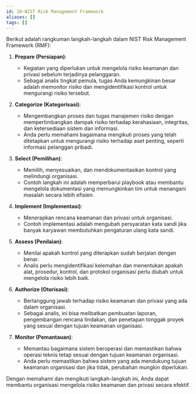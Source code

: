 ```yaml
---
id: 10-NIST Risk Management Framework
aliases: []
tags: []
---
```


Berikut adalah rangkuman langkah-langkah dalam NIST Risk Management Framework (RMF):

1. **Prepare (Persiapan)**:

   - Kegiatan yang diperlukan untuk mengelola risiko keamanan dan privasi sebelum terjadinya pelanggaran.
   - Sebagai analis tingkat pemula, tugas Anda kemungkinan besar adalah memonitor risiko dan mengidentifikasi kontrol untuk mengurangi risiko tersebut.

2. **Categorize (Kategorisasi)**:

   - Mengembangkan proses dan tugas manajemen risiko dengan mempertimbangkan dampak risiko terhadap kerahasiaan, integritas, dan ketersediaan sistem dan informasi.
   - Anda perlu memahami bagaimana mengikuti proses yang telah ditetapkan untuk mengurangi risiko terhadap aset penting, seperti informasi pelanggan pribadi.

3. **Select (Pemilihan)**:

   - Memilih, menyesuaikan, dan mendokumentasikan kontrol yang melindungi organisasi.
   - Contoh langkah ini adalah memperbarui playbook atau membantu mengelola dokumentasi yang memungkinkan tim untuk menangani masalah secara lebih efisien.

4. **Implement (Implementasi)**:

   - Menerapkan rencana keamanan dan privasi untuk organisasi.
   - Contoh implementasi adalah mengubah persyaratan kata sandi jika banyak karyawan membutuhkan pengaturan ulang kata sandi.

5. **Assess (Penilaian)**:

   - Menilai apakah kontrol yang diterapkan sudah berjalan dengan benar.
   - Analis perlu mengidentifikasi kelemahan dan menentukan apakah alat, prosedur, kontrol, dan protokol organisasi perlu diubah untuk mengelola risiko lebih baik.

6. **Authorize (Otorisasi)**:

   - Bertanggung jawab terhadap risiko keamanan dan privasi yang ada dalam organisasi.
   - Sebagai analis, ini bisa melibatkan pembuatan laporan, pengembangan rencana tindakan, dan penetapan tonggak proyek yang sesuai dengan tujuan keamanan organisasi.

7. **Monitor (Pemantauan)**:
   - Memantau bagaimana sistem beroperasi dan memastikan bahwa operasi teknis tetap sesuai dengan tujuan keamanan organisasi.
   - Anda perlu memastikan bahwa sistem yang ada mendukung tujuan keamanan organisasi dan jika tidak, perubahan mungkin diperlukan.

Dengan memahami dan mengikuti langkah-langkah ini, Anda dapat membantu organisasi mengelola risiko keamanan dan privasi secara efektif.
